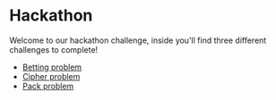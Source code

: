 # Hackathon

Welcome to our hackathon challenge, inside you'll find three different challenges to complete!

- [Betting problem](bettingproblem/README.md)
- [Cipher problem](cipherproblem/README.md)
- [Pack problem](packproblem/README.md)
